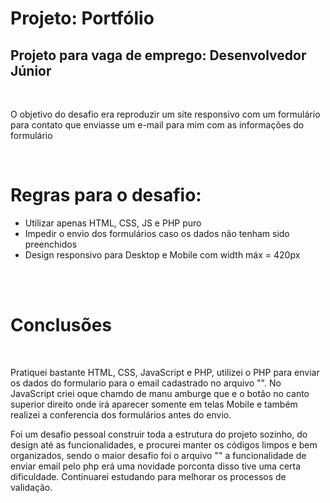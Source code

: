 # Projeto: Portfólio

## Projeto para vaga de emprego: Desenvolvedor Júnior
<br>
<p>O objetivo do desafio era reproduzir um site responsivo com um formulário para contato que enviasse um e-mail para mim com as informações do formulário</p>
<br>

<h1>Regras para o desafio:</h1>
<ul>
<li>Utilizar apenas HTML, CSS, JS e PHP puro</li>
<li>Impedir o envio dos formulários caso os dados não tenham sido preenchidos</li>
<li>Design responsivo para Desktop e Mobile com width máx = 420px</li>
</ul>
<br><br>

<h1>Conclusões</h1>
<br>
<p>Pratiquei bastante HTML, CSS, JavaScript e PHP, utilizei o PHP para enviar os dados do formulario para o email cadastrado no arquivo "". No JavaScript criei oque chamdo de manu amburge que e o botão no canto superior direito onde irá aparecer somente em telas Mobile e também realizei a conferencia dos formulários antes do envio.</p>
<p>Foi um desafio pessoal construir toda a estrutura do projeto sozinho, do design até as funcionalidades, e procurei manter os códigos limpos e bem organizados, sendo o maior desafio foi o arquivo "" a funcionalidade de enviar email pelo php erá uma novidade porconta disso tive uma certa dificuldade. Continuarei estudando para melhorar os processos de validação.</p>
 
